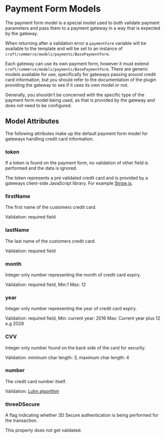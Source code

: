# Payment Form Models

The payment form model is a special model used to both validate payment parameters and pass them to a payment gateway in a way that is expected by the gateway.

When returning after a validation error a `paymentForm` variable will be available to the template and will be set to an instance of `craft/commerce/models/payments/BasePaymentForm`.

Each gateway can use its own payment form, however it must extend `craft/commerce/models/payments/BasePaymentForm`. There are generic models available for use, specifically for gateways passing around credit card information, but you should refer to the documentation of the plugin providing the gateway to see if it uses its own model or not.

Generally, you shouldn’t be concerned with the specific type of the payment form model being used, as that is provided by the gateway and does not need to be configured.

## Model Attributes

The following attributes make up the default payment form model for gateways handling credit card information.

### token

If a token is found on the payment form, no validation of other field is performed and the data is ignored.

The token represents a pre validated credit card and is provided by a gateways client-side JavaScript library. For example [Stripe.js](https://stripe.com/docs/stripe-js).

### firstName

The first name of the customers credit card.

Validation: required field

### lastName

The last name of the customers credit card.

Validation: required field

### month

Integer only number representing the month of credit card expiry.

Validation: required field, Min:1 Max: 12

### year

Integer only number representing the year of credit card expiry.

Validation: required field, Min: current year: 2016 Max: Current year plus 12 e.g 2028

### CVV

Integer only number found on the back side of the card for security.

Validation: minimum char length: 3, maximum char length: 4

### number

The credit card number itself.

Validation: [Luhn algorithm](https://en.wikipedia.org/wiki/Luhn_algorithm)

### threeDSecure

A flag indicating whether 3D Secure authentication is being performed for the transaction.

This property does not get validated.
